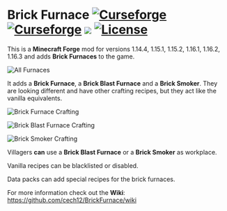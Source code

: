 # Brick Furnace [![Curseforge](http://cf.way2muchnoise.eu/full_brick-furnace_downloads.svg)](https://www.curseforge.com/minecraft/mc-mods/brick-furnace) [![Curseforge](http://cf.way2muchnoise.eu/versions/For%20MC_brick-furnace_all.svg)](https://www.curseforge.com/minecraft/mc-mods/brick-furnace/files)  [![](https://img.shields.io/discord/752506676719910963.svg?style=flat&color=informational&logo=discord&label=Discord)](https://discord.gg/gRUFH5t) [![License](https://img.shields.io/github/license/cech12/BrickFurnace)](http://opensource.org/licenses/MIT)

This is a **Minecraft Forge** mod for versions 1.14.4, 1.15.1, 1.15.2, 1.16.1, 1.16.2, 1.16.3 and adds **Brick Furnaces** to the game.

![All Furnaces](https://raw.githubusercontent.com/cech12/BrickFurnace/master/material/all_furnaces.png)

It adds a **Brick Furnace**, a **Brick Blast Furnace** and a **Brick Smoker**. They are looking different and have other crafting recipes, but they act like the vanilla equivalents.

![Brick Furnace Crafting](https://raw.githubusercontent.com/cech12/BrickFurnace/master/material/crafting.png)

![Brick Blast Furnace Crafting](https://raw.githubusercontent.com/cech12/BrickFurnace/master/material/blast_furnace_crafting.png)

![Brick Smoker Crafting](https://raw.githubusercontent.com/cech12/BrickFurnace/master/material/smoker_crafting.png)

Villagers **can** use a **Brick Blast Furnace** or a **Brick Smoker** as workplace.

Vanilla recipes can be blacklisted or disabled. 

Data packs can add special recipes for the brick furnaces.

For more information check out the **Wiki**: https://github.com/cech12/BrickFurnace/wiki